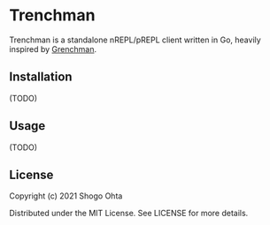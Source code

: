 # Trenchman

Trenchman is a standalone nREPL/pREPL client written in Go, heavily inspired by [Grenchman](https://github.com/technomancy/grenchman).

## Installation

(TODO)

## Usage

(TODO)

## License

Copyright (c) 2021 Shogo Ohta

Distributed under the MIT License. See LICENSE for more details.

